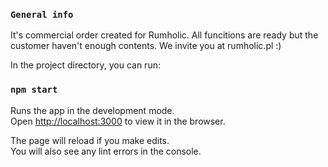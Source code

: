 ### `General info`

It's commercial order created for Rumholic. All funcitions are ready but the customer haven't enough contents. We invite you at rumholic.pl :)

In the project directory, you can run:

### `npm start`

Runs the app in the development mode.<br />
Open [http://localhost:3000](http://localhost:3000) to view it in the browser.

The page will reload if you make edits.<br />
You will also see any lint errors in the console.


